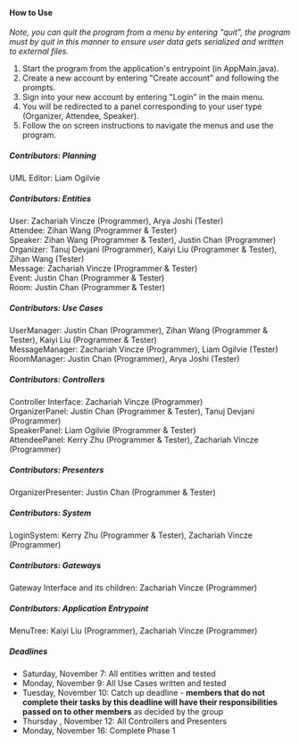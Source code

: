 #### How to Use ####
*Note, you can quit the program from a menu by entering "quit", the program
must by quit in this manner to ensure user data gets serialized and written to
external files.*
1. Start the program from the application's entrypoint (in AppMain.java).
2. Create a new account by entering "Create account" and following the prompts.
3. Sign into your new account by entering "Login" in the main menu.
4. You will be redirected to a panel corresponding to your user type (Organizer,
Attendee, Speaker).
5. Follow the on screen instructions to navigate the menus and use the program.


##### Contributors: Planning #####
UML Editor: Liam Ogilvie

##### Contributors: Entities #####  
User: Zachariah Vincze (Programmer), Arya Joshi (Tester) \
Attendee: Zihan Wang (Programmer & Tester) \
Speaker: Zihan Wang (Programmer & Tester), Justin Chan (Programmer)\
Organizer: Tanuj Devjani (Programmer), Kaiyi Liu (Programmer & Tester), Zihan Wang (Tester) \
Message: Zachariah Vincze (Programmer & Tester) \
Event: Justin Chan (Programmer & Tester) \
Room: Justin Chan (Programmer & Tester) 

##### Contributors: Use Cases #####
UserManager: Justin Chan (Programmer), Zihan Wang (Programmer & Tester),  Kaiyi Liu (Programmer & Tester) \
MessageManager: Zachariah Vincze (Programmer), Liam Ogilvie (Tester) \
RoomManager: Justin Chan (Programmer), Arya Joshi (Tester)

##### Contributors: Controllers #####
Controller Interface: Zachariah Vincze (Programmer) \
OrganizerPanel: Justin Chan (Programmer & Tester), Tanuj Devjani (Programmer) \
SpeakerPanel: Liam Ogilvie (Programmer & Tester) \
AttendeePanel: Kerry Zhu (Programmer & Tester), Zachariah Vincze (Programmer)

##### Contributors: Presenters #####
OrganizerPresenter: Justin Chan (Programmer & Tester) 

##### Contributors: System #####
LoginSystem: Kerry Zhu (Programmer & Tester), Zachariah Vincze (Programmer)

##### Contributors: Gateways #####
Gateway Interface and its children: Zachariah Vincze (Programmer)

##### Contributors: Application Entrypoint
MenuTree: Kaiyi Liu (Programmer), Zachariah Vincze (Programmer)

##### Deadlines #####  
 - Saturday, November 7: All entities written and tested
 - Monday, November 9: All Use Cases written and tested
 - Tuesday, November 10: Catch up deadline - **members that do not complete their tasks by this deadline will have their responsibilities passed on to other members** as decided by the group
 - Thursday , November 12: All Controllers and Presenters
 - Monday, November 16: Complete Phase 1
 
